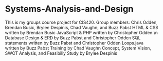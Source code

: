 # Systems-Analysis-and-Design
This is my groups course project for CIS420. Group members: Chris Odden, Brendan Busic, Brylee Despinis, Chad Vaughn, and Buzz Pabst 
HTML & CSS written by Brendan Busic
JavaScript & PHP written by Christopher Odden \n
Database Design & ERD by Buzz Pabst and Christopher Odden
SQL statements written by Buzz Pabst and Christopher Odden
Loops.java written by Buzz Pabst
Training by Chad Vaughn
Concept, System Vision, SWOT Analysis, and Feasibiliy Study by Brylee Despinis
